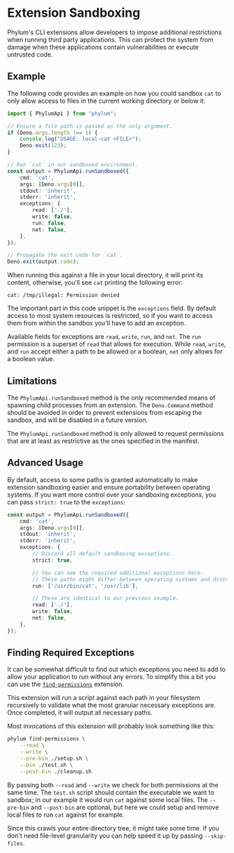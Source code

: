 # Extension Sandboxing

Phylum's CLI extensions allow developers to impose additional restrictions when running third party applications. This can protect the system from damage when these applications contain vulnerabilities or execute untrusted code.

## Example

The following code provides an example on how you could sandbox `cat` to only allow access to files in the current working directory or below it:

```ts
import { PhylumApi } from "phylum";

// Ensure a file path is passed as the only argument.
if (Deno.args.length !== 1) {
    console.log("USAGE: local-cat <FILE>");
    Deno.exit(123);
}

// Run `cat` in our sandboxed environment.
const output = PhylumApi.runSandboxed({
    cmd: 'cat',
    args: [Deno.args[0]],
    stdout: 'inherit',
    stderr: 'inherit',
    exceptions: {
        read: ['./'],
        write: false,
        run: false,
        net: false,
    },
});

// Propagate the exit code for `cat`.
Deno.exit(output.code);
```

When running this against a file in your local directory, it will print its content, otherwise, you'll see `cat` printing the following error:

```text
cat: /tmp/illegal: Permission denied
```

The important part in this code snippet is the `exceptions` field. By default access to most system resources is restricted, so if you want to access them from within the sandbox you'll have to add an exception.

Available fields for exceptions are `read`, `write`, `run`, and `net`. The `run` permission is a superset of `read` that allows for execution. While `read`, `write`, and `run` accept either a path to be allowed or a boolean, `net` only allows for a boolean value.

## Limitations

The `PhylumApi.runSandboxed` method is the only recommended means of spawning child processes from an extension. The `Deno.Command` method should be avoided in order to prevent extensions from escaping the sandbox, and will be disabled in a future version.

The `PhylumApi.runSandboxed` method is only allowed to request permissions that are at least as restrictive as the ones specified in the manifest.

## Advanced Usage

By default, access to some paths is granted automatically to make extension sandboxing easier and ensure portability between operating systems. If you want more control over your sandboxing exceptions, you can pass `strict: true` to the `exceptions`:

```ts
const output = PhylumApi.runSandboxed({
    cmd: 'cat',
    args: [Deno.args[0]],
    stdout: 'inherit',
    stderr: 'inherit',
    exceptions: {
        // Discard all default sandboxing exceptions.
        strict: true,

        // You can see the required additional exceptions here.
        // These paths might differ between operating systems and distributions.
        run: ['/usr/bin/cat', '/usr/lib'],

        // These are identical to our previous example.
        read: ['./'],
        write: false,
        net: false,
    },
});
```

## Finding Required Exceptions

It can be somewhat difficult to find out which exceptions you need to add to allow your application to run without any errors. To simplify this a bit you can use the [`find-permissions`] extension.

[`find-permissions`]: https://github.com/phylum-dev/cli/tree/main/extensions/find-permissions

This extension will run a script against each path in your filesystem recursively to validate what the most granular necessary exceptions are. Once completed, it will output all necessary paths.

Most invocations of this extension will probably look something like this:

```sh
phylum find-permissions \
    --read \
    --write \
    --pre-bin ./setup.sh \
    --bin ./test.sh \
    --post-bin ./cleanup.sh
```

By passing both `--read` and `--write` we check for both permissions at the same time. The `test.sh` script should contain the executable we want to sandbox; in our example it would run `cat` against some local files. The `--pre-bin` and `--post-bin` are optional, but here we could setup and remove local files to run `cat` against for example.

Since this crawls your entire directory tree, it might take some time. If you don't need file-level granularity you can help speed it up by passing `--skip-files`.

